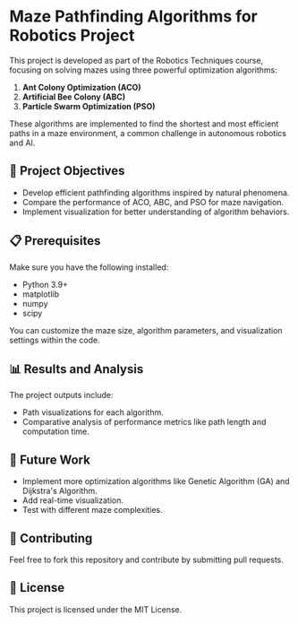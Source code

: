 # Maze Pathfinding Algorithms for Robotics Project

This project is developed as part of the Robotics Techniques course, focusing on solving mazes using three powerful optimization algorithms:

1. **Ant Colony Optimization (ACO)**
2. **Artificial Bee Colony (ABC)**
3. **Particle Swarm Optimization (PSO)**

These algorithms are implemented to find the shortest and most efficient paths in a maze environment, a common challenge in autonomous robotics and AI.

## 🚀 Project Objectives

* Develop efficient pathfinding algorithms inspired by natural phenomena.
* Compare the performance of ACO, ABC, and PSO for maze navigation.
* Implement visualization for better understanding of algorithm behaviors.

## 📋 Prerequisites

Make sure you have the following installed:

* Python 3.9+
* matplotlib
* numpy
* scipy


You can customize the maze size, algorithm parameters, and visualization settings within the code.

## 📊 Results and Analysis

The project outputs include:

* Path visualizations for each algorithm.
* Comparative analysis of performance metrics like path length and computation time.

## 📝 Future Work

* Implement more optimization algorithms like Genetic Algorithm (GA) and Dijkstra's Algorithm.
* Add real-time visualization.
* Test with different maze complexities.

## 🤝 Contributing

Feel free to fork this repository and contribute by submitting pull requests.

## 📄 License

This project is licensed under the MIT License.
